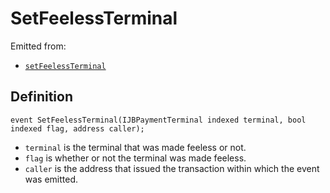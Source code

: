 
# SetFeelessTerminal

Emitted from:

* [`setFeelessTerminal`](/api/contracts/or-abstract/jbpayoutredemptionpaymentterminal/write/setfeelessterminal.md)

## Definition

```
event SetFeelessTerminal(IJBPaymentTerminal indexed terminal, bool indexed flag, address caller);
```

* `terminal` is the terminal that was made feeless or not.
* `flag` is whether or not the terminal was made feeless.
* `caller` is the address that issued the transaction within which the event was emitted.

